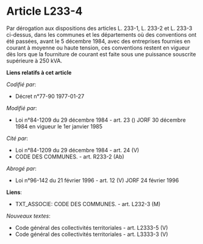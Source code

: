 # Article L233-4

Par dérogation aux dispositions des articles L. 233-1, L. 233-2 et L. 233-3 ci-dessus, dans les communes et les départements
où des conventions ont été passées, avant le 5 décembre 1984, avec des entreprises fournies en courant à moyenne ou haute
tension, ces conventions restent en vigueur dès lors que la fourniture de courant est faite sous une puissance souscrite
supérieure à 250 kVA.

**Liens relatifs à cet article**

_Codifié par_:

  - Décret n°77-90 1977-01-27

_Modifié par_:

  - Loi n°84-1209 du 29 décembre 1984 - art. 23 () JORF 30 décembre 1984 en vigueur le 1er janvier 1985

_Cité par_:

  - Loi n°84-1209 du 29 décembre 1984 - art. 24 (V)
  - CODE DES COMMUNES. - art. R233-2 (Ab)

_Abrogé par_:

  - Loi n°96-142 du 21 février 1996 - art. 12 (V) JORF 24 février 1996

**Liens**:

  - TXT_ASSOCIE: CODE DES COMMUNES. - art. L232-3 (M)

_Nouveaux textes_:

  - Code général des collectivités territoriales - art. L2333-5 (V)
  - Code général des collectivités territoriales - art. L3333-3 (V)
